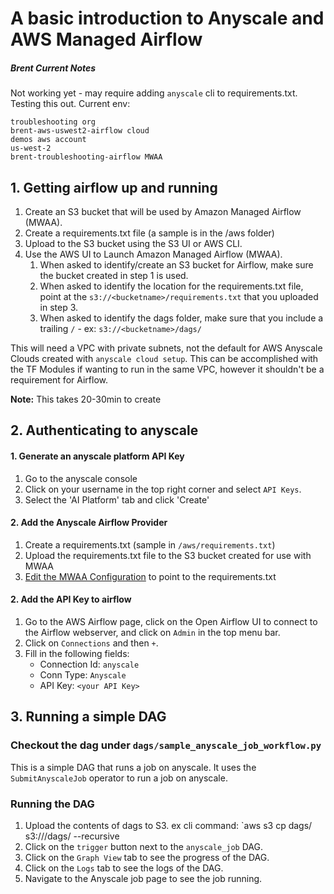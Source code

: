 # A basic introduction to Anyscale and AWS Managed Airflow
##### Brent Current Notes

Not working yet - may require adding `anyscale` cli to requirements.txt. Testing this out.
Current env:
```
troubleshooting org
brent-aws-uswest2-airflow cloud
demos aws account
us-west-2
brent-troubleshooting-airflow MWAA
```

## 1. Getting airflow up and running

1. Create an S3 bucket that will be used by Amazon Managed Airflow (MWAA).
2. Create a requirements.txt file (a sample is in the /aws folder)
3. Upload to the S3 bucket using the S3 UI or AWS CLI.
4. Use the AWS UI to Launch Amazon Managed Airflow (MWAA).
    1. When asked to identify/create an S3 bucket for Airflow, make sure the bucket created in step 1 is used.
    2. When asked to identify the location for the requirements.txt file, point at the `s3://<bucketname>/requirements.txt` that you uploaded in step 3.
    3. When asked to identify the dags folder, make sure that you include a trailing `/` - ex: `s3://<bucketname>/dags/`

This will need a VPC with private subnets, not the default for AWS Anyscale Clouds created with `anyscale cloud setup`. This can be accomplished with the TF Modules if wanting to run in the same VPC, however it shouldn't be a requirement for Airflow.

**Note:** This takes 20-30min to create

## 2. Authenticating to anyscale
#### 1. Generate an anyscale platform API Key
1. Go to the anyscale console
2. Click on your username in the top right corner and select `API Keys`.
3. Select the 'AI Platform' tab and click 'Create'

#### 2. Add the Anyscale Airflow Provider
1. Create a requirements.txt (sample in `/aws/requirements.txt`)
2. Upload the requirements.txt file to the S3 bucket created for use with MWAA
3. [Edit the MWAA Configuration](https://docs.aws.amazon.com/mwaa/latest/userguide/working-dags-dependencies.html#configuring-dag-dependencies-installing) to point to the requirements.txt


#### 2. Add the API Key to airflow
1. Go to the AWS Airflow page, click on the Open Airflow UI to connect to the Airflow webserver, and click on `Admin` in the top menu bar.
2. Click on `Connections` and then `+`.
3. Fill in the following fields:
    - Connection Id: `anyscale`
    - Conn Type: `Anyscale`
    - API Key: `<your API Key>`


## 3. Running a simple DAG

### Checkout the dag under `dags/sample_anyscale_job_workflow.py`
This is a simple DAG that runs a job on anyscale. It uses the `SubmitAnyscaleJob` operator to run a job on anyscale. 

### Running the DAG
1. Upload the contents of dags to S3. ex cli command: `aws s3 cp dags/ s3://<bucketname>/dags/ --recursive
2. Click on the `trigger` button next to the `anyscale_job` DAG.
3. Click on the `Graph View` tab to see the progress of the DAG.
4. Click on the `Logs` tab to see the logs of the DAG.
5. Navigate to the Anyscale job page to see the job running.